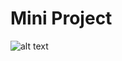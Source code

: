 # Mini Project

![alt text](https://github.com/chaudhari-akash/Mini-Project/blob/main/Class%20Diagram/Class_Diag.png)
